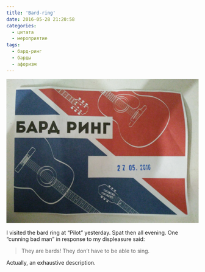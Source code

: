 ```yaml
---
title: 'Bard-ring'
date: 2016-05-28 21:20:58
categories:
  - цитата
  - мероприятие
tags:
  - бард-ринг
  - барды
  - афоризм
---
```


![Bard ring](IMG_20160529_004850.jpg)

I visited the bard ring at “Pilot” yesterday. Spat then all evening. One “cunning bad man” in
response to my displeasure said:

> They are bards! They don’t have to be able to sing.

Actually, an exhaustive description.
